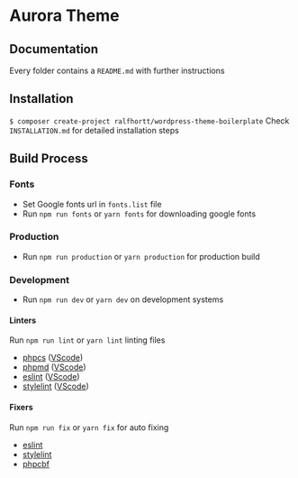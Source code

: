 # Aurora Theme

## Documentation

Every folder contains a `README.md` with further instructions

## Installation

`$ composer create-project ralfhortt/wordpress-theme-boilerplate`
Check `INSTALLATION.md` for detailed installation steps

## Build Process

### Fonts

-   Set Google fonts url in `fonts.list` file
-   Run `npm run fonts` or `yarn fonts` for downloading google fonts

### Production

-   Run `npm run production` or `yarn production` for production build

### Development

-   Run `npm run dev` or `yarn dev` on development systems

#### Linters

Run `npm run lint` or `yarn lint` linting files

-   [phpcs](https://github.com/squizlabs/PHP_CodeSniffer) ([VScode](https://marketplace.visualstudio.com/items?itemName=ikappas.phpcs))
-   [phpmd](https://phpmd.org/) ([VScode](https://marketplace.visualstudio.com/items?itemName=ecodes.vscode-phpmd))
-   [eslint](https://eslint.org/) ([VScode](https://marketplace.visualstudio.com/items?itemName=dbaeumer.vscode-eslint))
-   [stylelint](https://stylelint.io/) ([VScode](https://marketplace.visualstudio.com/items?itemName=shinnn.stylelint))

#### Fixers

Run `npm run fix` or `yarn fix` for auto fixing

-   [eslint](https://eslint.org/)
-   [stylelint](https://stylelint.io/)
-   [phpcbf](https://github.com/squizlabs/PHP_CodeSniffer/wiki/Fixing-Errors-Automatically)
